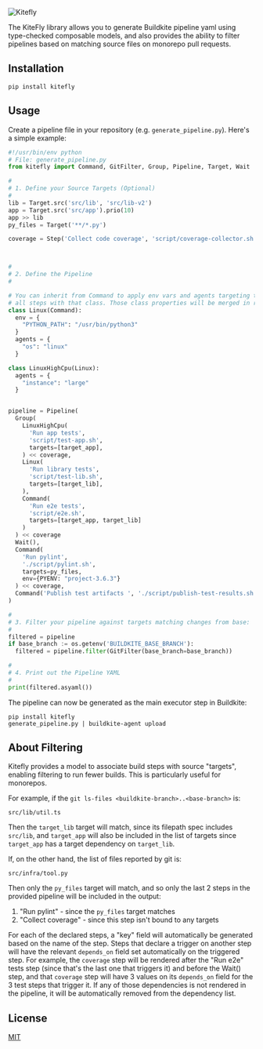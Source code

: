 ![Kitefly](doc/img/logo.png)

The KiteFly library allows you to generate Buildkite pipeline yaml using type-checked composable models, and also provides the ability to filter pipelines based on matching source files on monorepo pull requests.

## Installation

```
pip install kitefly
```

## Usage


Create a pipeline file in your repository (e.g. `generate_pipeline.py`). Here's a simple example:
```py
#!/usr/bin/env python
# File: generate_pipeline.py
from kitefly import Command, GitFilter, Group, Pipeline, Target, Wait

#
# 1. Define your Source Targets (Optional)
#
lib = Target.src('src/lib', 'src/lib-v2')
app = Target.src('src/app').prio(10)
app >> lib
py_files = Target('**/*.py')

coverage = Step('Collect code coverage', 'script/coverage-collector.sh')



#
# 2. Define the Pipeline
#

# You can inherit from Command to apply env vars and agents targeting to
# all steps with that class. Those class properties will be merged in reverse-MRO
class Linux(Command):
  env = {
    "PYTHON_PATH": "/usr/bin/python3"
  }
  agents = {
    "os": "linux"
  }

class LinuxHighCpu(Linux):
  agents = {
    "instance": "large"
  }


pipeline = Pipeline(
  Group(
    LinuxHighCpu(
      'Run app tests',
      'script/test-app.sh',
      targets=[target_app],
    ) << coverage,
    Linux(
      'Run library tests',
      'script/test-lib.sh',
      targets=[target_lib],
    ),
    Command(
      'Run e2e tests',
      'script/e2e.sh',
      targets=[target_app, target_lib]
    )
  ) << coverage
  Wait(),
  Command(
    'Run pylint',
    './script/pylint.sh',
    targets=py_files,
    env={PYENV: "project-3.6.3"}
  ) << coverage,
  Command('Publish test artifacts ', './script/publish-test-results.sh')
)

#
# 3. Filter your pipeline against targets matching changes from base:
#
filtered = pipeline
if base_branch := os.getenv('BUILDKITE_BASE_BRANCH'):
  filtered = pipeline.filter(GitFilter(base_branch=base_branch))

#
# 4. Print out the Pipeline YAML
#
print(filtered.asyaml())
```

The pipeline can now be generated as the main executor step in Buildkite:
```
pip install kitefly
generate_pipeline.py | buildkite-agent upload
```

## About Filtering

Kitefly provides a model to associate build steps with source "targets", enabling filtering to run fewer builds. This is particularly useful for monorepos.

For example, if the `git ls-files <buildkite-branch>..<base-branch>` is:
```
src/lib/util.ts
```

Then the `target_lib` target will match, since its filepath spec includes `src/lib`, and `target_app` will also be included in the list of targets since `target_app` has a target dependency on `target_lib`.

If, on the other hand, the list of files reported by git is:
```
src/infra/tool.py
```

Then only the `py_files` target will match, and so only the last 2 steps in the provided pipeline will be included in the output:

1. "Run pylint" - since the `py_files` target matches
2. "Collect coverage" - since this step isn't bound to any targets

For each of the declared steps, a "key" field will automatically be generated based on the name of the step. Steps that declare a trigger on another step will have the relevant `depends_on` field set automatically on the triggered step. For example, the `coverage` step will be rendered after the "Run e2e" tests step (since that's the last one that triggers it) and before the Wait() step, and that `coverage` step will have 3 values on its `depends_on` field for the 3 test steps that trigger it. If any of those dependencies is not rendered in the pipeline, it will be automatically removed from the dependency list.

## License

[MIT](LICENSE.md)

